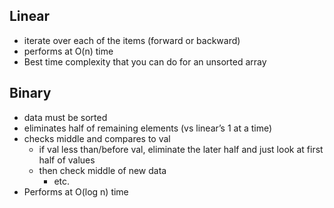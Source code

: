 ## Linear
- iterate over each of the items (forward or backward)
- performs at O(n) time
- Best time complexity that you can do for an unsorted array

## Binary
- data must be sorted
- eliminates half of remaining elements (vs linear’s 1 at a time)
- checks middle and compares to val
	- if val less than/before val, eliminate the later half and just look at first half of values
	- then check middle of new data
		- etc. 
- Performs at O(log n) time